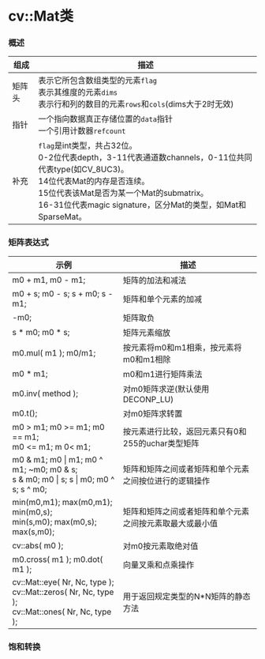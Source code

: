 # cv::Mat类
### 概述
|组成|描述|
|---|---|
|矩阵头|表示它所包含数组类型的元素`flag`<br>表示其维度的元素`dims`<br>表示行和列的数目的元素`rows`和`cols`(dims大于2时无效)
|指针|一个指向数据真正存储位置的`data`指针<br>一个引用计数器`refcount`
|补充|`flag`是int类型，共占32位。<br>0-2位代表depth，3-11代表通道数channels，0-11位共同代表type(如CV_8UC3)。<br>14位代表Mat的内存是否连续。<br>15位代表该Mat是否为某一个Mat的submatrix。<br>16-31位代表magic signature，区分Mat的类型，如Mat和SparseMat。
### 矩阵表达式
|示例|描述|
|----|----|
|m0 + m1, m0 - m1;|矩阵的加法和减法|
|m0 + s; m0 - s; s + m0; s - m1;|矩阵和单个元素的加减|
|-m0;|矩阵取负| 
|s * m0; m0 * s;|矩阵元素缩放|
|m0.mul( m1 ); m0/m1;|按元素将m0和m1相乘，按元素将m0和m1相除|
|m0 * m1;|m0和m1进行矩阵乘法|
|m0.inv( method );|对m0矩阵求逆(默认使用DECONP_LU)|
|m0.t();|对m0矩阵求转置|
|m0 > m1; m0 >= m1; m0 == m1; <br>m0 <= m1; m 0< m1;|按元素进行比较，返回元素只有0和255的uchar类型矩阵|
|m0 & m1; m0 &#124; m1; m0 ^ m1; ~m0; m0 & s;<br>s & m0; m0 &#124; s; s &#124; m0; m0 ^ s; s ^ m0;|矩阵和矩阵之间或者矩阵和单个元素之间按位进行的逻辑操作
|min(m0,m1); max(m0,m1); min(m0,s);<br>min(s,m0); max(m0,s); max(s,m0);|矩阵和矩阵之间或者矩阵和单个元素之间按元素取最大或最小值
|cv::abs( m0 );|对m0按元素取绝对值|
|m0.cross( m1 ); m0.dot( m1 );|向量叉乘和点乘操作|
|cv::Mat::eye( Nr, Nc, type );<br>cv::Mat::zeros( Nr, Nc, type );<br>cv::Mat::ones( Nr, Nc, type );|用于返回规定类型的N*N矩阵的静态方法|
### 饱和转换

